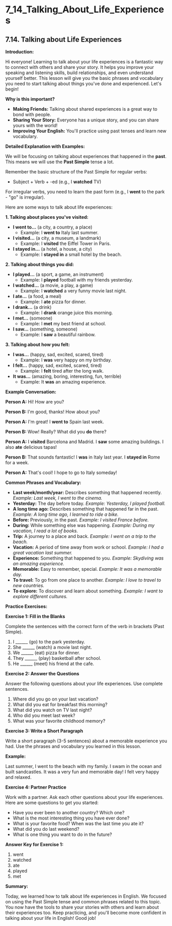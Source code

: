 # 7_14_Talking_About_Life_Experiences

## 7.14. Talking about Life Experiences

**Introduction:**

Hi everyone! Learning to talk about your life experiences is a fantastic way to connect with others and share your story. It helps you improve your speaking and listening skills, build relationships, and even understand yourself better. This lesson will give you the basic phrases and vocabulary you need to start talking about things you've done and experienced. Let's begin!

**Why is this important?**

*   **Making Friends:** Talking about shared experiences is a great way to bond with people.
*   **Sharing Your Story:** Everyone has a unique story, and you can share yours with the world!
*   **Improving Your English:** You'll practice using past tenses and learn new vocabulary.

**Detailed Explanation with Examples:**

We will be focusing on talking about experiences that happened in the **past**. This means we will use the **Past Simple** tense a lot.

Remember the basic structure of the Past Simple for regular verbs:

*   Subject + Verb + -ed (e.g., I **watched** TV)

For irregular verbs, you need to learn the past form (e.g., I **went** to the park - "go" is irregular).

Here are some ways to talk about life experiences:

**1. Talking about places you've visited:**

*   **I went to...** (a city, a country, a place)
    *   Example: I **went to** Italy last summer.
*   **I visited...** (a city, a museum, a landmark)
    *   Example: I **visited** the Eiffel Tower in Paris.
*   **I stayed in...** (a hotel, a house, a city)
    *   Example: I **stayed in** a small hotel by the beach.

**2. Talking about things you did:**

*   **I played...** (a sport, a game, an instrument)
    *   Example: I **played** football with my friends yesterday.
*   **I watched...** (a movie, a play, a game)
    *   Example: I **watched** a very funny movie last night.
*   **I ate...** (a food, a meal)
    *   Example: I **ate** pizza for dinner.
*   **I drank...** (a drink)
    *   Example: I **drank** orange juice this morning.
*   **I met...** (someone)
    *   Example: I **met** my best friend at school.
*   **I saw...** (something, someone)
    *   Example: I **saw** a beautiful rainbow.

**3. Talking about how you felt:**

*   **I was...** (happy, sad, excited, scared, tired)
    *   Example: I **was** very happy on my birthday.
*   **I felt...** (happy, sad, excited, scared, tired)
    *   Example: I **felt** tired after the long walk.
*   **It was...** (amazing, boring, interesting, fun, terrible)
    *   Example: It **was** an amazing experience.

**Example Conversation:**

**Person A:** Hi! How are you?

**Person B:** I'm good, thanks! How about you?

**Person A:** I'm great! I **went to** Spain last week.

**Person B:** Wow! Really? What did you **do** there?

**Person A:** I **visited** Barcelona and Madrid. I **saw** some amazing buildings. I also **ate** delicious tapas!

**Person B:** That sounds fantastic! I **was** in Italy last year. I **stayed in** Rome for a week.

**Person A:** That's cool! I hope to go to Italy someday!

**Common Phrases and Vocabulary:**

*   **Last week/month/year:**  Describes something that happened recently. *Example: Last week, I went to the cinema.*
*   **Yesterday:** The day before today. *Example: Yesterday, I played football.*
*   **A long time ago:**  Describes something that happened far in the past. *Example: A long time ago, I learned to ride a bike.*
*   **Before:**  Previously, in the past. *Example: I visited France before.*
*   **During:**  While something else was happening. *Example: During my vacation, I read a lot of books.*
*   **Trip:**  A journey to a place and back. *Example: I went on a trip to the beach.*
*   **Vacation:**  A period of time away from work or school. *Example: I had a great vacation last summer.*
*   **Experience:** Something that happened to you. *Example: Skydiving was an amazing experience.*
*   **Memorable:**  Easy to remember, special. *Example: It was a memorable day.*
*   **To travel:** To go from one place to another. *Example: I love to travel to new countries.*
*   **To explore:** To discover and learn about something. *Example: I want to explore different cultures.*

**Practice Exercises:**

**Exercise 1: Fill in the Blanks**

Complete the sentences with the correct form of the verb in brackets (Past Simple).

1.  I ______ (go) to the park yesterday.
2.  She ______ (watch) a movie last night.
3.  We ______ (eat) pizza for dinner.
4.  They ______ (play) basketball after school.
5.  He ______ (meet) his friend at the cafe.

**Exercise 2: Answer the Questions**

Answer the following questions about your life experiences. Use complete sentences.

1.  Where did you go on your last vacation?
2.  What did you eat for breakfast this morning?
3.  What did you watch on TV last night?
4.  Who did you meet last week?
5.  What was your favorite childhood memory?

**Exercise 3:  Write a Short Paragraph**

Write a short paragraph (3-5 sentences) about a memorable experience you had. Use the phrases and vocabulary you learned in this lesson.

**Example:**

Last summer, I went to the beach with my family. I swam in the ocean and built sandcastles. It was a very fun and memorable day! I felt very happy and relaxed.

**Exercise 4:  Partner Practice**

Work with a partner. Ask each other questions about your life experiences. Here are some questions to get you started:

*   Have you ever been to another country? Which one?
*   What is the most interesting thing you have ever done?
*   What is your favorite food? When was the last time you ate it?
*   What did you do last weekend?
*   What is one thing you want to do in the future?

**Answer Key for Exercise 1:**

1.  went
2.  watched
3.  ate
4.  played
5.  met

**Summary:**

Today, we learned how to talk about life experiences in English. We focused on using the Past Simple tense and common phrases related to this topic. You now have the tools to share your stories with others and learn about their experiences too. Keep practicing, and you'll become more confident in talking about your life in English! Good job!
